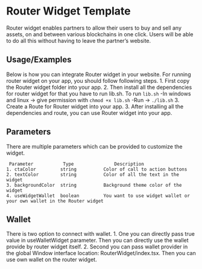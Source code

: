 # Router Widget Template
Router widget enables partners to allow their users to buy and sell any assets, on and between various blockchains in one click. 
Users will be able to do all this without having to leave the partner’s website.

## Usage/Examples
Below is how you can integrate Router widget in your website.
	For running router widget on your app, you should follow following steps.
	1. First copy the Router widget folder into your app.
	2. Then install all the dependencies for router widget for that you have to run lib.sh.
		To run ```lib.sh```
		-In windows and linux -> give permission with ```chmod +x lib.sh```
		-Run -> ```./lib.sh```
    3. Create a Route for Router widget into your app.
	3. After installing all the dependencies and route, you can use Router widget into your app.

## Parameters

There are multiple parameters which can be provided to customize the widget. 

     Parameter      	 Type	      		Description
	1. ctaColor		    string		    Color of call to action buttons
	2. textColor		string		    Color of all the text in the widget
	3. backgroundColor	string		    Background theme color of the widget
	4. useWidgetWallet	boolean		    You want to use widget wallet or your own wallet in the Router widget

## Wallet

There is two option to connect with wallet.
    1. One you can directly pass true value in useWalletWidget parameter. Then you can directly use the wallet provide by router widget itself.
	2. Second you can pass wallet provider in the global Window interface location: RouterWidget/index.tsx. Then you can use own wallet on the router widget.
